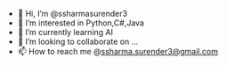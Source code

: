 - 👋 Hi, I’m @ssharmasurender3
- 👀 I’m interested in Python,C#,Java
- 🌱 I’m currently learning AI
- 💞️ I’m looking to collaborate on ...
- 📫 How to reach me @ssharma.surender3@gmail.com



<!---
ssharmasurender3/ssharmasurender3 is a ✨ special ✨ repository because its `README.md` (this file) appears on your GitHub profile.
You can click the Preview link to take a look at your changes.
--->
